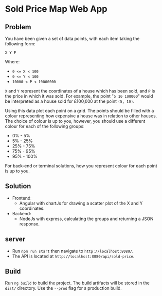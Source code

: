# Sold Price Map Web App

## Problem

You have been given a set of data points, with each item taking the following form:

```
X Y P
```

Where:

- `0 <= X < 100`
- `0 <= Y < 100`
- `10000 < P < 10000000`

`X` and `Y` represent the coordinates of a house which has been sold, and `P` is the price in which it was sold. For example, the point "`5 10 100000`" would be interpreted as a house sold for £100,000 at the point `(5, 10)`.

Using this data plot each point on a grid. The points should be filled with a colour representing how expensive a house was in relation to other houses. The choice of colour is up to you, however, you should use a different colour for each of the following groups:

- 0% - 5%
- 5% - 25%
- 25% - 75%
- 75% - 95%
- 95% - 100%

For back-end or terminal solutions, how you represent colour for each point is up to you.

## Solution

- Frontend:
    - Angular with chartJs for drawing a scatter plot of the X and Y coordinates.
- Backend:
    - NodeJs with express, calculating the groups and returning a JSON response.
    
## server

- Run `npm run start` then navigate to `http://localhost:8080/`.  
- The API is located at `http://localhost:8080/api/sold-price`.

## Build

Run `ng build` to build the project. The build artifacts will be stored in the `dist/` directory. Use the `--prod` flag for a production build.

